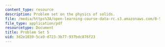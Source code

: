 ```yaml
---
content_type: resource
description: Problem set on the physics of solids.
file: /media/https%3A/open-learning-course-data-rc.s3.amazonaws.com/8-512-theory-of-solids-ii-spring-2009/3d2e10395ca9d7233b77937bdc876f23_MIT8_512s09_2004_pset05.pdf
file_type: application/pdf
resourcetype: Document
title: Problem Set 5
uid: 3d2e1039-5ca9-d723-3b77-937bdc876f23
---
```

